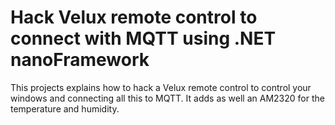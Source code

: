 # Hack Velux remote control to connect with MQTT using .NET nanoFramework

This projects explains how to hack a Velux remote control to control your windows and connecting all this to MQTT. It adds as well an AM2320 for the temperature and humidity.

